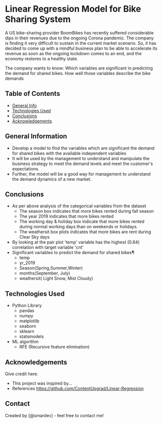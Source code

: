 # Linear Regression Model for Bike Sharing System
A US bike-sharing provider BoomBikes has recently suffered considerable dips in their revenues due to the ongoing Corona pandemic. The company is finding it very difficult to sustain in the current market scenario. So, it has decided to come up with a mindful business plan to be able to accelerate its revenue as soon as the ongoing lockdown comes to an end, and the economy restores to a healthy state. 

The company wants to know:
Which variables are significant in predicting the demand for shared bikes.
How well those variables describe the bike demands


## Table of Contents
* [General Info](#general-information)
* [Technologies Used](#technologies-used)
* [Conclusions](#conclusions)
* [Acknowledgements](#acknowledgements)

<!-- You can include any other section that is pertinent to your problem -->

## General Information
- Develop a model to find the variables which are significant the demand for shared bikes with the available independent variables
- It will be used by the management to understand and manipulate the business strategy to meet the demand levels and meet the customer's expectations.
- Further, the model will be a good way for management to understand the demand dynamics of a new market.

<!-- You don't have to answer all the questions - just the ones relevant to your project. -->

## Conclusions
- As per above analysis of the categorical variables from the dataset
  * The season box indicates that more bikes rented during fall season
  * The year 2019 indicates that more bikes rented
  * The working day & holiday box indicate that more bikes rented during normal working days than on weekends or holidays.
  * The weathersit box plots indicates that more bikes are rent during Clear Sky days
- By looking at the pair plot 'temp' variable has the highest (0.84) correlation with target variable 'cnt'
- Significant variables to predict the demand for shared bikes¶
  * temp
  * yr_2019
  * Season(Spring,Summer,Winter)
  * months(September, July)
  * weathersit( Light Snow, Mist Cloudy)

<!-- You don't have to answer all the questions - just the ones relevant to your project. -->


## Technologies Used
- Python Library
  * pandas 
  * numpy
  * matplotlib
  * seaborn 
  * sklearn
  * statsmodels
- ML algorithm
  * RFE (Recursive feature elimination)

<!-- As the libraries versions keep on changing, it is recommended to mention the version of library used in this project -->

## Acknowledgements
Give credit here.
- This project was inspired by...
- References https://github.com/ContentUpgrad/Linear-Regression

## Contact
Created by [@smardev] - feel free to contact me!


<!-- Optional -->
<!-- ## License -->
<!-- This project is open source and available under the [... License](). -->

<!-- You don't have to include all sections - just the one's relevant to your project -->
